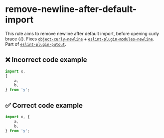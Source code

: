 # remove-newline-after-default-import

This rule aims to remove newline after default import, before opening curly brace (`{`).
Fixes [`object-curly-newline`](https://eslint.org/docs/rules/object-curly-newline) + [`eslint-plugin-modules-newline`](https://github.com/gmsorrow/eslint-plugin-modules-newline).
Part of [`eslint-plugin-putout`](https://github.com/coderaiser/putout/tree/master/packages/eslint-plugin-putout#rules).

## ❌ Incorrect code example

```js
import x,
{
    a,
    b,
} from 'y';
```

## ✅ Correct code example

```js
import x, {
    a,
    b,
} from 'y';
```

